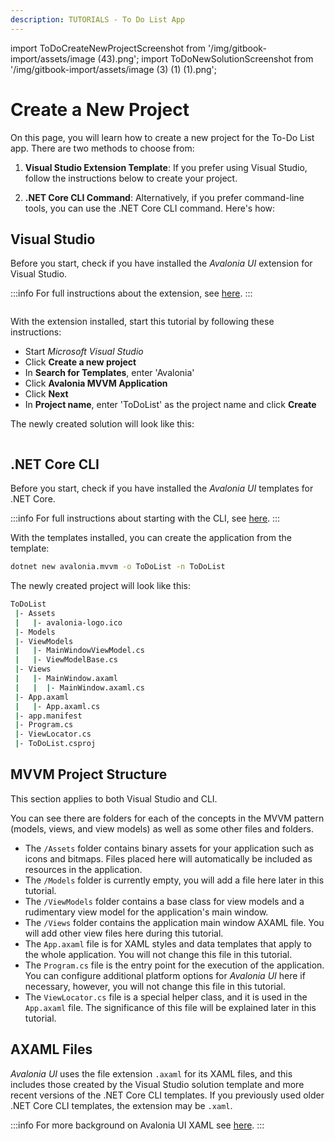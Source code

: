 ```yaml
---
description: TUTORIALS - To Do List App
---
```


import ToDoCreateNewProjectScreenshot from '/img/gitbook-import/assets/image (43).png';
import ToDoNewSolutionScreenshot from '/img/gitbook-import/assets/image (3) (1) (1).png';

# Create a New Project

On this page, you will learn how to create a new project for the To-Do List app. There are two methods to choose from:

1. **Visual Studio Extension Template**: If you prefer using Visual Studio, follow the instructions below to create your project.

2. **.NET Core CLI Command**: Alternatively, if you prefer command-line tools, you can use the .NET Core CLI command. Here's how:

## Visual Studio

Before you start, check if you have installed the _Avalonia UI_ extension for Visual Studio.

:::info
For full instructions about the extension, see [here](../../get-started/install-the-avalonia-extension.md).
:::

<p><img className="center" src={ToDoCreateNewProjectScreenshot} alt="" /></p>

With the extension installed, start this tutorial by following these instructions:

- Start _Microsoft Visual Studio_
- Click **Create a new project**
- In **Search for Templates**, enter 'Avalonia'
- Click  **Avalonia MVVM Application**
- Click **Next**
- In **Project name**, enter 'ToDoList' as the project name and click **Create**

The newly created solution will look like this:

<img className="center" src={ToDoNewSolutionScreenshot} alt="" />

## .NET Core CLI

Before you start, check if you have installed the _Avalonia UI_ templates for .NET Core.

:::info
For full instructions about starting with the CLI, see [here](../../get-started/getting-started.md).
:::

With the templates installed, you can create the application from the template:

```bash
dotnet new avalonia.mvvm -o ToDoList -n ToDoList
```

The newly created project will look like this:

```bash
ToDoList
 |- Assets
 |   |- avalonia-logo.ico
 |- Models
 |- ViewModels
 |   |- MainWindowViewModel.cs
 |   |- ViewModelBase.cs
 |- Views
 |   |- MainWindow.axaml
 |   |  |- MainWindow.axaml.cs
 |- App.axaml
 |   |- App.axaml.cs
 |- app.manifest
 |- Program.cs
 |- ViewLocator.cs
 |- ToDoList.csproj
```

## MVVM Project Structure

This section applies to both Visual Studio and CLI.

You can see there are folders for each of the concepts in the MVVM pattern (models, views, and view models) as well as some other files and folders.

* The `/Assets` folder contains binary assets for your application such as icons and bitmaps. Files placed here will automatically be included as resources in the application.
* The `/Models` folder is currently empty, you will add a file here later in this tutorial.
* The `/ViewModels` folder contains a base class for view models and a rudimentary view model for the application's main window.
* The `/Views` folder contains the application main window AXAML file. You will add other view files here during this tutorial.
* The `App.axaml` file is for XAML styles and data templates that apply to the whole application. You will not change this file in this tutorial.
* The `Program.cs` file is the entry point for the execution of the application. You can configure additional platform options for _Avalonia UI_ here if necessary, however, you will not change this file in this tutorial.
* The `ViewLocator.cs` file is a special helper class, and it is used in the `App.axaml` file. The significance of this file will be explained later in this tutorial.

## AXAML Files

_Avalonia UI_ uses the file extension `.axaml` for its XAML files, and this includes those created by the Visual Studio solution template and more recent versions of the .NET Core CLI templates. If you previously used older .NET Core CLI templates, the extension may be `.xaml`.

:::info
For more background on Avalonia UI XAML see [here](../../basics/user-interface/introduction-to-xaml.md).
:::
